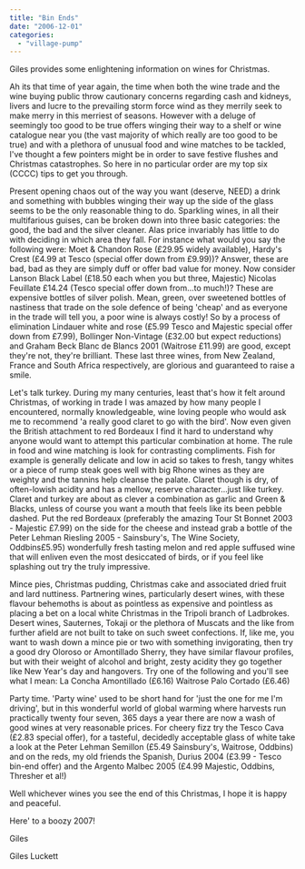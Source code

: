 ```yaml
---
title: "Bin Ends"
date: "2006-12-01"
categories: 
  - "village-pump"
---
```


Giles provides some enlightening information on wines for Christmas.

Ah its that time of year again, the time when both the wine trade and the wine buying public throw cautionary concerns regarding cash and kidneys, livers and lucre to the prevailing storm force wind as they merrily seek to make merry in this merriest of seasons. However with a deluge of seemingly too good to be true offers winging their way to a shelf or wine catalogue near you (the vast majority of which really are too good to be true) and with a plethora of unusual food and wine matches to be tackled, I've thought a few pointers might be in order to save festive flushes and Christmas catastrophes. So here in no particular order are my top six (CCCC) tips to get you through.

Present opening chaos out of the way you want (deserve, NEED) a drink and something with bubbles winging their way up the side of the glass seems to be the only reasonable thing to do. Sparkling wines, in all their multifarious guises, can be broken down into three basic categories: the good, the bad and the silver cleaner. Alas price invariably has little to do with deciding in which area they fall. For instance what would you say the following were: Moet & Chandon Rose (£29.95 widely available), Hardy's Crest (£4.99 at Tesco (special offer down from £9.99))? Answer, these are bad, bad as they are simply duff or offer bad value for money. Now consider Lanson Black Label (£18.50 each when you but three, Majestic) Nicolas Feuillate £14.24 (Tesco special offer down from...to much!)? These are expensive bottles of silver polish. Mean, green, over sweetened bottles of nastiness that trade on the sole defence of being 'cheap' and as everyone in the trade will tell you, a poor wine is always costly! So by a process of elimination Lindauer white and rose (£5.99 Tesco and Majestic special offer down from £7.99), Bollinger Non-Vintage (£32.00 but expect reductions) and Graham Beck Blanc de Blancs 2001 (Waitrose £11.99) are good, except they're not, they're brilliant. These last three wines, from New Zealand, France and South Africa respectively, are glorious and guaranteed to raise a smile.

Let's talk turkey. During my many centuries, least that's how it felt around Christmas, of working in trade I was amazed by how many people I encountered, normally knowledgeable, wine loving people who would ask me to recommend 'a really good claret to go with the bird'. Now even given the British attachment to red Bordeaux I find it hard to understand why anyone would want to attempt this particular combination at home. The rule in food and wine matching is look for contrasting compliments. Fish for example is generally delicate and low in acid so takes to fresh, tangy whites or a piece of rump steak goes well with big Rhone wines as they are weighty and the tannins help cleanse the palate. Claret though is dry, of often-lowish acidity and has a mellow, reserve character...just like turkey. Claret and turkey are about as clever a combination as garlic and Green & Blacks, unless of course you want a mouth that feels like its been pebble dashed. Put the red Bordeaux (preferably the amazing Tour St Bonnet 2003 - Majestic £7.99) on the side for the cheese and instead grab a bottle of the Peter Lehman Riesling 2005 - Sainsbury's, The Wine Society, Oddbins£5.95) wonderfully fresh tasting melon and red apple suffused wine that will enliven even the most desiccated of birds, or if you feel like splashing out try the truly impressive.

Mince pies, Christmas pudding, Christmas cake and associated dried fruit and lard nuttiness. Partnering wines, particularly desert wines, with these flavour behemoths is about as pointless as expensive and pointless as placing a bet on a local white Christmas in the Tripoli branch of Ladbrokes. Desert wines, Sauternes, Tokaji or the plethora of Muscats and the like from further afield are not built to take on such sweet confections. If, like me, you want to wash down a mince pie or two with something invigorating, then try a good dry Oloroso or Amontillado Sherry, they have similar flavour profiles, but with their weight of alcohol and bright, zesty acidity they go together like New Year's day and hangovers. Try one of the following and you'll see what I mean: La Concha Amontillado (£6.16) Waitrose Palo Cortado (£6.46)

Party time. 'Party wine' used to be short hand for 'just the one for me I'm driving', but in this wonderful world of global warming where harvests run practically twenty four seven, 365 days a year there are now a wash of good wines at very reasonable prices. For cheery fizz try the Tesco Cava (£2.83 special offer), for a tasteful, decidedly acceptable glass of white take a look at the Peter Lehman Semillon (£5.49 Sainsbury's, Waitrose, Oddbins) and on the reds, my old friends the Spanish, Durius 2004 (£3.99 - Tesco bin-end offer) and the Argento Malbec 2005 (£4.99 Majestic, Oddbins, Thresher et al!)

Well whichever wines you see the end of this Christmas, I hope it is happy and peaceful.

Here' to a boozy 2007!

Giles

Giles Luckett

